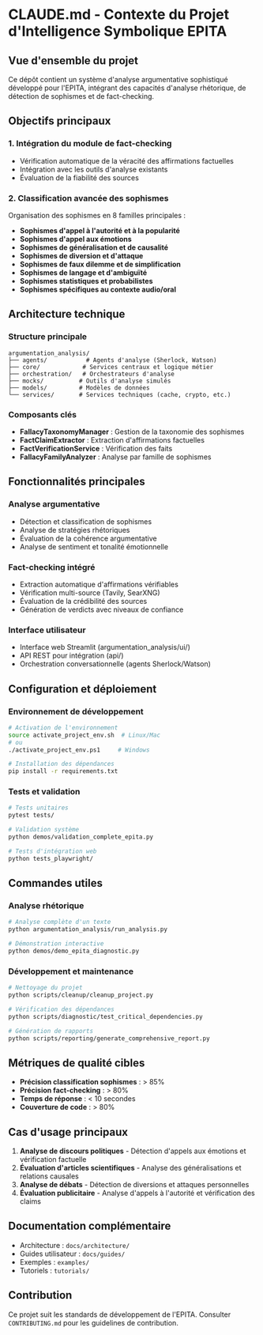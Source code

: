 # CLAUDE.md - Contexte du Projet d'Intelligence Symbolique EPITA

## Vue d'ensemble du projet

Ce dépôt contient un système d'analyse argumentative sophistiqué développé pour l'EPITA, intégrant des capacités d'analyse rhétorique, de détection de sophismes et de fact-checking.

## Objectifs principaux

### 1. Intégration du module de fact-checking
- Vérification automatique de la véracité des affirmations factuelles
- Intégration avec les outils d'analyse existants
- Évaluation de la fiabilité des sources

### 2. Classification avancée des sophismes
Organisation des sophismes en 8 familles principales :
- **Sophismes d'appel à l'autorité et à la popularité**
- **Sophismes d'appel aux émotions**
- **Sophismes de généralisation et de causalité**
- **Sophismes de diversion et d'attaque**
- **Sophismes de faux dilemme et de simplification**
- **Sophismes de langage et d'ambiguïté**
- **Sophismes statistiques et probabilistes**
- **Sophismes spécifiques au contexte audio/oral**

## Architecture technique

### Structure principale
```
argumentation_analysis/
├── agents/           # Agents d'analyse (Sherlock, Watson)
├── core/            # Services centraux et logique métier
├── orchestration/   # Orchestrateurs d'analyse
├── mocks/          # Outils d'analyse simulés
├── models/         # Modèles de données
└── services/       # Services techniques (cache, crypto, etc.)
```

### Composants clés
- **FallacyTaxonomyManager** : Gestion de la taxonomie des sophismes
- **FactClaimExtractor** : Extraction d'affirmations factuelles
- **FactVerificationService** : Vérification des faits
- **FallacyFamilyAnalyzer** : Analyse par famille de sophismes

## Fonctionnalités principales

### Analyse argumentative
- Détection et classification de sophismes
- Analyse de stratégies rhétoriques
- Évaluation de la cohérence argumentative
- Analyse de sentiment et tonalité émotionnelle

### Fact-checking intégré
- Extraction automatique d'affirmations vérifiables
- Vérification multi-source (Tavily, SearXNG)
- Évaluation de la crédibilité des sources
- Génération de verdicts avec niveaux de confiance

### Interface utilisateur
- Interface web Streamlit (argumentation_analysis/ui/)
- API REST pour intégration (api/)
- Orchestration conversationnelle (agents Sherlock/Watson)

## Configuration et déploiement

### Environnement de développement
```bash
# Activation de l'environnement
source activate_project_env.sh  # Linux/Mac
# ou
./activate_project_env.ps1     # Windows

# Installation des dépendances
pip install -r requirements.txt
```

### Tests et validation
```bash
# Tests unitaires
pytest tests/

# Validation système
python demos/validation_complete_epita.py

# Tests d'intégration web
python tests_playwright/
```

## Commandes utiles

### Analyse rhétorique
```bash
# Analyse complète d'un texte
python argumentation_analysis/run_analysis.py

# Démonstration interactive
python demos/demo_epita_diagnostic.py
```

### Développement et maintenance
```bash
# Nettoyage du projet
python scripts/cleanup/cleanup_project.py

# Vérification des dépendances
python scripts/diagnostic/test_critical_dependencies.py

# Génération de rapports
python scripts/reporting/generate_comprehensive_report.py
```

## Métriques de qualité cibles

- **Précision classification sophismes** : > 85%
- **Précision fact-checking** : > 80%
- **Temps de réponse** : < 10 secondes
- **Couverture de code** : > 80%

## Cas d'usage principaux

1. **Analyse de discours politiques** - Détection d'appels aux émotions et vérification factuelle
2. **Évaluation d'articles scientifiques** - Analyse des généralisations et relations causales
3. **Analyse de débats** - Détection de diversions et attaques personnelles
4. **Évaluation publicitaire** - Analyse d'appels à l'autorité et vérification des claims

## Documentation complémentaire

- Architecture : `docs/architecture/`
- Guides utilisateur : `docs/guides/`
- Exemples : `examples/`
- Tutoriels : `tutorials/`

## Contribution

Ce projet suit les standards de développement de l'EPITA. Consulter `CONTRIBUTING.md` pour les guidelines de contribution.